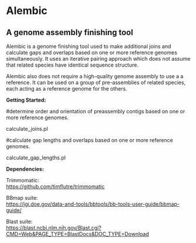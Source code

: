 # Alembic
<b><h2>A genome assembly finishing tool</h2></b>
<p>
Alembic is a genome finishing tool used to make additional joins and calculate gaps and overlaps based on one or more reference genomes simultaneously. It uses an iterative pairing approach which does not assume that related species have identical sequence structure.  <p>
Alembic also does not require a high-quality genome assembly to use a a reference.  It can be used on a group of pre-assemblies of related species, each acting as a reference genome for the others.

<b>Getting Started:</b>

#determine order and orientation of preassembly contigs based on one or more reference genomes. <p>
calculate_joins.pl


#calculate gap lengths and overlaps based on one or more reference genomes. <p>
calculate_gap_lengths.pl


<b>Dependencies:</b>

Trimmomatic:<br>
https://github.com/timflutre/trimmomatic

BBmap suite:<br>
https://jgi.doe.gov/data-and-tools/bbtools/bb-tools-user-guide/bbmap-guide/

Blast suite:<br>
https://blast.ncbi.nlm.nih.gov/Blast.cgi?CMD=Web&PAGE_TYPE=BlastDocs&DOC_TYPE=Download
